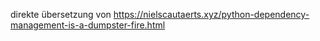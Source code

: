 direkte übersetzung von 
https://nielscautaerts.xyz/python-dependency-management-is-a-dumpster-fire.html
